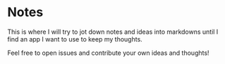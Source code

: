 # Notes

This is where I will try to jot down notes and ideas into markdowns until I find an app I want to use to keep my thoughts.

Feel free to open issues and contribute your own ideas and thoughts!
